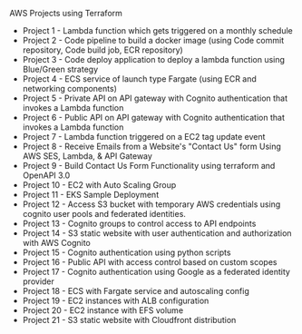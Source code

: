 AWS Projects using Terraform

- Project 1 - Lambda function which gets triggered on a monthly schedule
- Project 2 - Code pipeline to build a docker image (using Code commit repository, Code build job, ECR repository)
- Project 3 - Code deploy application to deploy a lambda function using Blue/Green strategy
- Project 4 - ECS service of launch type Fargate (using ECR and networking components)
- Project 5 - Private API on API gateway with Cognito authentication that invokes a Lambda function
- Project 6 - Public API on API gateway with Cognito authentication that invokes a Lambda function
- Project 7 - Lambda function triggered on a EC2 tag update event
- Project 8 - Receive Emails from a Website's "Contact Us" form Using AWS SES, Lambda, & API Gateway
- Project 9 - Build Contact Us Form Functionality using terraform and OpenAPI 3.0
- Project 10 - EC2 with Auto Scaling Group
- Project 11 - EKS Sample Deployment
- Project 12 - Access S3 bucket with temporary AWS credentials using cognito user pools and federated identities.
- Project 13 - Cognito groups to control access to API endpoints
- Project 14 - S3 static website with user authentication and authorization with AWS Cognito
- Project 15 - Cognito authentication using python scripts
- Project 16 - Public API with access control based on custom scopes
- Project 17 - Cognito authentication using Google as a federated identity provider
- Project 18 - ECS with Fargate service and autoscaling config
- Project 19 - EC2 instances with ALB configuration
- Project 20 - EC2 instance with EFS volume
- Project 21 - S3 static website with Cloudfront distribution

